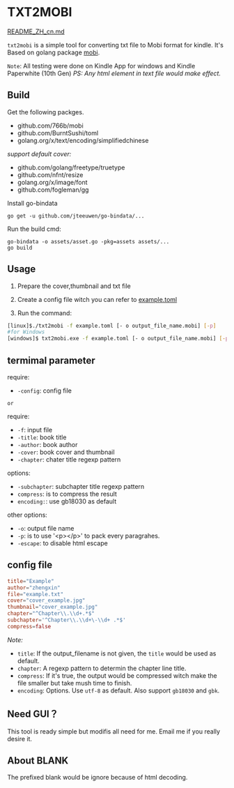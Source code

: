# TXT2MOBI

[README_ZH_cn.md](./examples/README_ZH_cn.md)

`txt2mobi` is a simple tool for converting txt file to Mobi format for kindle. It's Based on golang package [mobi](https://github.com/766b/mobi/).

`Note`: All testing were done on Kindle App for windows and Kindle Paperwhite (10th Gen)
_PS: Any html element in text file would make effect._

## Build

Get the following packges.

- github.com/766b/mobi
- github.com/BurntSushi/toml
- golang.org/x/text/encoding/simplifiedchinese

_support default cover:_
- github.com/golang/freetype/truetype
- github.com/nfnt/resize
- golang.org/x/image/font
- github.com/fogleman/gg

Install go-bindata

```
go get -u github.com/jteeuwen/go-bindata/...
```

Run the build cmd:
```
go-bindata -o assets/asset.go -pkg=assets assets/...
go build
```

## Usage

1. Prepare the cover,thumbnail and txt file

2. Create a config file witch you can refer to  [example.toml](./examples/example.toml)

3. Run the command:
```sh
[linux]$./txt2mobi -f example.toml [- o output_file_name.mobi] [-p]
#for Windows
[windows]$ txt2mobi.exe -f example.toml [- o output_file_name.mobi] [-p]
```

## termimal parameter
require:
- `-config`: config file

`or`

require:

- `-f`: input file
- `-title`: book title
- `-author`: book author
- `-cover`: book cover and thumbnail
- `-chapter`: chater title regexp pattern

options:

- `-subchapter`: subchapter title regexp pattern
- `compress`: is to compress the result
- `encoding:`: use gb18030 as default


other options:

- `-o`: output file name
- `-p`: is to use '\<p\>\</p\>' to pack every paragrahes.
- `-escape`: to disable html escape

## config file

```toml
title="Example"
author="zhengxin"
file="example.txt"
cover="cover_example.jpg"
thumbnail="cover_example.jpg"
chapter="^Chapter\\.\\d+.*$"
subchapter='^Chapter\\.\\d+\-\\d+ .*$'
compress=false
```

_Note:_
- `title`: If the output_filename is not given, the `title` would be used as default.
- `chapter`: A regexp pattern to determin the chapter line title.
- `compress`: If it's true, the output would be compressed witch make the file smaller but take mush time to finish.
- `encoding`: Options. Use `utf-8` as default. Also support `gb18030` and `gbk`.

## Need GUI？

This tool is ready simple but modifis all need for me. Email me if you really desire it.

## About BLANK

The prefixed blank would be ignore because of html decoding.
